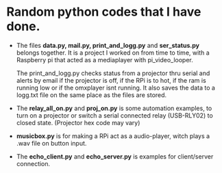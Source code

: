 <h1>Random python codes that I have done.</h1>


* The files <b>data.py, mail.py, print_and_logg.py</b> and <b>ser_status.py</b> belongs together.
It is a project I worked on from time to time, with a Raspberry pi that acted as a mediaplayer with pi_video_looper.

  The print_and_logg.py checks status from a projector thru serial and alerts by email if the projector is off, if the RPi is to hot, if the ram is running low or if the omxplayer isnt running.
  It also saves the data to a logg.txt file on the same place as the files are stored.

* The <b>relay_all_on.py</b> and <b>proj_on.py</b> is some automation examples, to turn on a projector or switch a serial connected relay (USB-RLY02) to closed state. (Projector hex code may vary)

* <b>musicbox.py</b> is for making a RPi act as a audio-player, witch plays a .wav file on button input.

* The <b>echo_client.py</b> and <b>echo_server.py</b> is examples for client/server connection.
